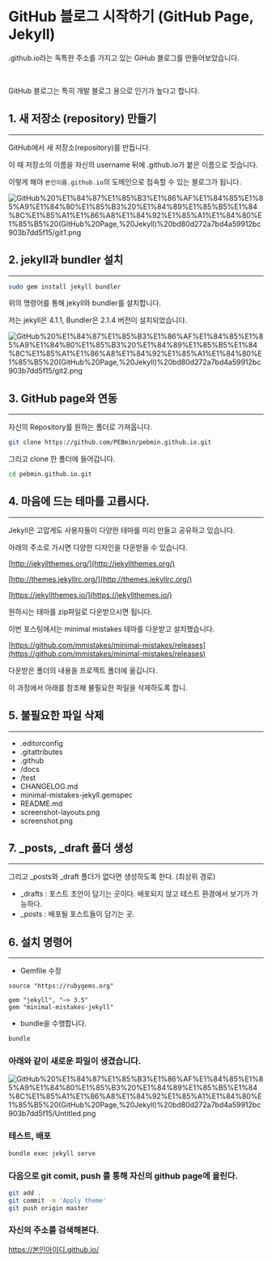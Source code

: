 # GitHub 블로그 시작하기 (GitHub Page, Jekyll)

.github.io라는 독특한 주소를 가지고 있는 GiHub 블로그를 만들어보았습니다. 

</br>

GitHub 블로그는 특히 개발 블로그 용으로 인기가 높다고 합니다.

## 1. 새 저장소 (repository) 만들기

---

GitHub에서 새 저장소(repository)를 만듭니다.

 이 때 저장소의 이름을 자신의 username 뒤에 .github.io가 붙은 이름으로 짓습니다. 

이렇게 해야 `본인이름.github.io`의 도메인으로 접속할 수 있는 블로그가 됩니다.

![GitHub%20%E1%84%87%E1%85%B3%E1%86%AF%E1%84%85%E1%85%A9%E1%84%80%E1%85%B3%20%E1%84%89%E1%85%B5%E1%84%8C%E1%85%A1%E1%86%A8%E1%84%92%E1%85%A1%E1%84%80%E1%85%B5%20(GitHub%20Page,%20Jekyll)%20bd80d272a7bd4a59912bc903b7dd5f15/git1.png](GitHub%20%E1%84%87%E1%85%B3%E1%86%AF%E1%84%85%E1%85%A9%E1%84%80%E1%85%B3%20%E1%84%89%E1%85%B5%E1%84%8C%E1%85%A1%E1%86%A8%E1%84%92%E1%85%A1%E1%84%80%E1%85%B5%20(GitHub%20Page,%20Jekyll)%20bd80d272a7bd4a59912bc903b7dd5f15/git1.png)

## 2. jekyll과 bundler 설치

---

```bash
sudo gem install jekyll bundler
```

위의 명령어를 통해 jekyll와 bundler를 설치합니다.

저는  jekyll은 4.1.1, Bundler은 2.1.4 버전이 설치되었습니다.

![GitHub%20%E1%84%87%E1%85%B3%E1%86%AF%E1%84%85%E1%85%A9%E1%84%80%E1%85%B3%20%E1%84%89%E1%85%B5%E1%84%8C%E1%85%A1%E1%86%A8%E1%84%92%E1%85%A1%E1%84%80%E1%85%B5%20(GitHub%20Page,%20Jekyll)%20bd80d272a7bd4a59912bc903b7dd5f15/git2.png](GitHub%20%E1%84%87%E1%85%B3%E1%86%AF%E1%84%85%E1%85%A9%E1%84%80%E1%85%B3%20%E1%84%89%E1%85%B5%E1%84%8C%E1%85%A1%E1%86%A8%E1%84%92%E1%85%A1%E1%84%80%E1%85%B5%20(GitHub%20Page,%20Jekyll)%20bd80d272a7bd4a59912bc903b7dd5f15/git2.png)

## 3. GitHub page와 연동

---

자신의 Repository를 원하는 폴더로 가져옵니다.

```bash
git clone https://github.com/PEBmin/pebmin.github.io.git
```

그리고 clone 한 폴더에 들어갑니다.

```bash
cd pebmin.github.io.git
```

## 4. 마음에 드는 테마를 고릅시다.

---

Jekyll은 고맙게도 사용자들이 다양한 테마를 미리 만들고 공유하고 있습니다.

아래의 주소로 가시면 다양한 디자인을 다운받을 수 있습니다.

[http://jekyllthemes.org/](http://jekyllthemes.org/)

[http://themes.jekyllrc.org/](http://themes.jekyllrc.org/)

[https://jekyllthemes.io/](https://jekyllthemes.io/)

원하시는 테마를 zip파일로 다운받으시면 됩니다.

이번 포스팅에서는 minimal mistakes 테마를 다운받고 설치했습니다.

[https://github.com/mmistakes/minimal-mistakes/releases](https://github.com/mmistakes/minimal-mistakes/releases)

다운받은 폴더의 내용을 프로젝트 폴더에 옮깁니다.

이 과정에서 아래를 참조해 불필요한 파일을 삭제하도록 합니.

## 5. **불필요한 파일 삭제**

---

- .editorconfig
- .gitattributes
- .github
- /docs
- /test
- CHANGELOG.md
- minimal-mistakes-jekyll.gemspec
- README.md
- screenshot-layouts.png
- screenshot.png

## 7. **_posts, _draft 폴더 생성**

---

그리고 _posts와 _draft 폴더가 없다면 생성하도록 한다. (최상위 경로)

- _drafts : 포스트 초안이 담기는 곳이다. 배포되지 않고 테스트 환경에서 보기가 가능하다.
- _posts : 배포될 포스트들이 담기는 곳.

## 6. 설치 명령어

---

- Gemfile 수정

```
source "https://rubygems.org"

gem "jekyll", "~> 3.5"
gem "minimal-mistakes-jekyll"
```

- bundle을 수행합니다.

```bash
bundle
```

### 아래와 같이 새로운 파일이 생겼습니다.

![GitHub%20%E1%84%87%E1%85%B3%E1%86%AF%E1%84%85%E1%85%A9%E1%84%80%E1%85%B3%20%E1%84%89%E1%85%B5%E1%84%8C%E1%85%A1%E1%86%A8%E1%84%92%E1%85%A1%E1%84%80%E1%85%B5%20(GitHub%20Page,%20Jekyll)%20bd80d272a7bd4a59912bc903b7dd5f15/Untitled.png](GitHub%20%E1%84%87%E1%85%B3%E1%86%AF%E1%84%85%E1%85%A9%E1%84%80%E1%85%B3%20%E1%84%89%E1%85%B5%E1%84%8C%E1%85%A1%E1%86%A8%E1%84%92%E1%85%A1%E1%84%80%E1%85%B5%20(GitHub%20Page,%20Jekyll)%20bd80d272a7bd4a59912bc903b7dd5f15/Untitled.png)

### 테스트, 배포

```bash
bundle exec jekyll serve
```

### 다음으로 git comit, push 를 통해 자신의 github page에 올린다.

```bash
git add .
git commit -m 'Apply theme'
git push origin master
```

### 자신의 주소를 검색해본다.

https://본인아이디.github.io/